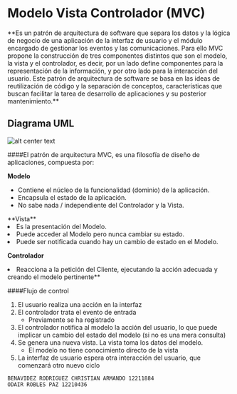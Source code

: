 <h1>Modelo Vista Controlador (MVC)</h1> 
**Es un patrón de arquitectura de software que separa los datos y la lógica de negocio de una aplicación de la interfaz de usuario y el módulo encargado de gestionar los eventos y las comunicaciones. Para   ello   MVC propone la construcción de tres componentes distintos que son el modelo, la vista y el controlador, es decir, por un lado define componentes para la representación de la información, y por otro lado para la interacción del usuario. Este patrón de arquitectura de software se basa en las ideas de reutilización de código y la separación de conceptos, características que buscan facilitar la tarea de desarrollo de aplicaciones y su posterior mantenimiento.**


<h2>Diagrama UML</h2>

![alt center text](http://www.juanminaya.com/blog/wp-content/uploads/2010/03/mvc.jpg "Logo Title Text 1")





####El patrón de arquitectura MVC, es una filosofía de diseño de aplicaciones, compuesta por:

**Modelo**
<ul>
<li>Contiene el núcleo de la funcionalidad (dominio) de la aplicación.</li>
<li>Encapsula el estado de la aplicación.</li>
<li>No sabe nada / independiente del Controlador y la Vista.</li>
</ul>
**Vista** 
<li>Es la presentación del Modelo.</li>
<li>Puede acceder al Modelo pero nunca cambiar su estado.</li>
<li>Puede ser notificada cuando hay un cambio de estado en el Modelo.</li>

**Controlador**
<li>Reacciona a la petición del Cliente, ejecutando la acción adecuada y creando el modelo pertinente**</li>


####Flujo de control
<ol>
<li>El usuario realiza una acción en la interfaz</li>
<li>El controlador trata el evento de entrada
<ul>
     <li>Previamente se ha registrado</li>
</ul>
</li>
<li>El controlador notifica al modelo la acción del usuario, lo que
puede implicar un cambio del estado del modelo (si no es
una mera consulta)</li>
<li>Se genera una nueva vista. La vista toma los datos del
modelo.
<ul>
    <li>El modelo no tiene conocimiento directo de la vista</li>
</ul>
</li>
<li>La interfaz de usuario espera otra interacción del usuario,
que comenzará otro nuevo ciclo</li>
</ol>


    BENAVIDEZ RODRIGUEZ CHRISTIAN ARMANDO 12211884
    ODAIR ROBLES PAZ 12210436
